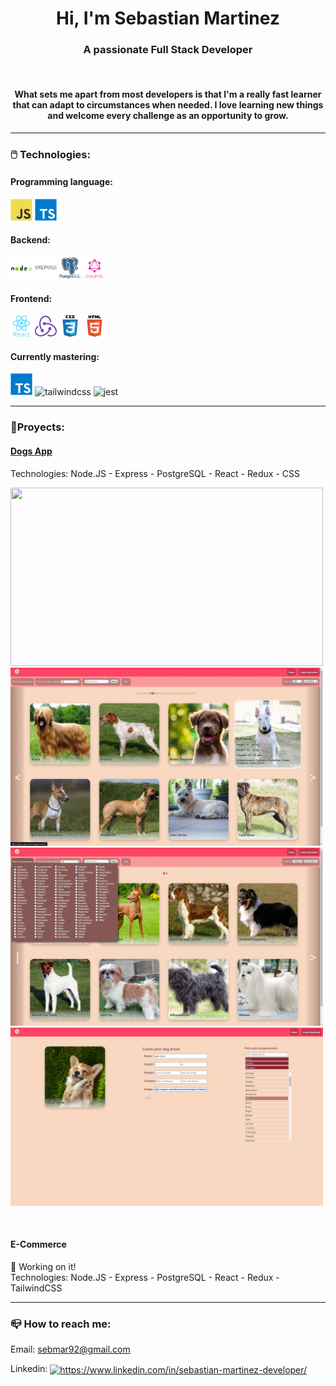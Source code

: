 <h1 align="center">Hi, I'm Sebastian Martinez</h1>
<h3 align="center">A passionate Full Stack Developer</h3>
<br>
<h4 align="center">What sets me apart from most developers is that I'm a really fast learner that can adapt to circumstances when needed. I love learning new things and welcome every challenge as an opportunity to grow. </h4>

---

<h3 align="left">🖱️ Technologies:</h3>
<h4>Programming language:</h4>
<p align="left">
<img src="https://raw.githubusercontent.com/devicons/devicon/master/icons/javascript/javascript-original.svg" alt="javascript" width="35" height="35"/>
<img src="https://raw.githubusercontent.com/devicons/devicon/master/icons/typescript/typescript-original.svg" alt="typescript" width="35" height="35"/>
</p>
<h4>Backend:</h4>
<p align="left">
<img src="https://raw.githubusercontent.com/devicons/devicon/master/icons/nodejs/nodejs-original-wordmark.svg" alt="nodejs" style="background-color: white;" width="35" height="35"/> 
<img src="https://raw.githubusercontent.com/devicons/devicon/master/icons/express/express-original-wordmark.svg" alt="express" style="background-color: white;" width="35" height="35"/>
<img src="https://raw.githubusercontent.com/devicons/devicon/master/icons/postgresql/postgresql-original-wordmark.svg" alt="postgresql" width="35" height="35"/>
<img src="https://raw.githubusercontent.com/devicons/devicon/master/icons/graphql/graphql-plain-wordmark.svg" alt="GraphQL" width="35" height="35"/>
</p>
<h4>Frontend:</h4>
<p align="left">
<img src="https://raw.githubusercontent.com/devicons/devicon/master/icons/react/react-original-wordmark.svg" alt="react" width="35" height="35"/> 
    <img src="https://raw.githubusercontent.com/devicons/devicon/master/icons/redux/redux-original.svg" alt="redux" width="35" height="35"/>
    <img src="https://raw.githubusercontent.com/devicons/devicon/master/icons/css3/css3-original-wordmark.svg" alt="css3" width="35" height="35"/> 
    <img src="https://raw.githubusercontent.com/devicons/devicon/master/icons/html5/html5-original-wordmark.svg" alt="html5" width="35" height="35"/>
</p>
<h4>Currently mastering:</h4>
<p align="left">
    <img src="https://raw.githubusercontent.com/devicons/devicon/master/icons/typescript/typescript-original.svg" alt="typescript" width="35" height="35"/>
    <img src="https://www.vectorlogo.zone/logos/tailwindcss/tailwindcss-icon.svg" alt="tailwindcss" width="35" height="35"/> 
    <img src="https://www.vectorlogo.zone/logos/jestjsio/jestjsio-icon.svg" alt="jest" width="35" height="35"/> 
</p>

---

<h3 align="left">📌Proyects:</h3>
<h4><a href="https://dogs-app-pi.vercel.app/">Dogs App</a></h4>
<p>Technologies: Node.JS - Express - PostgreSQL - React - Redux - CSS</p>
<p float="left">
<a> <img src="https://github.com/sebMar92/sebmar92/blob/main/images/dogsApp/p1.png" width="500" height="285"> </a>
<a> <img src="https://github.com/sebMar92/sebmar92/blob/main/images/dogsApp/p2.png" width="500" height="285"> </a>
<a> <img src="https://github.com/sebMar92/sebmar92/blob/main/images/dogsApp/p3.png" width="500" height="285"> </a>
<a> <img src="https://github.com/sebMar92/sebmar92/blob/main/images/dogsApp/p4.png" width="500" height="285"> </a>
</p>
<br>
<h4>E-Commerce</h4>
<p>💬 Working on it! 
<br>
Technologies: Node.JS - Express - PostgreSQL - React - Redux - TailwindCSS</p>

---

<h3 align="left">📪 How to reach me:</h3>
<p align="left">
Email: <a href="mailto:sebmar92@gmail.com">sebmar92@gmail.com</a>

Linkedin: <a href="https://www.linkedin.com/in/sebastian-martinez-developer/" target="blank"><img align="center" src="https://cdn-icons-png.flaticon.com/512/174/174857.png" alt="https://www.linkedin.com/in/sebastian-martinez-developer/" height="20" width="20" /></a>

</p>
